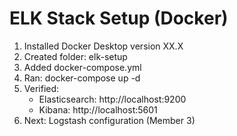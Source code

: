 # ELK Stack Setup (Docker)
1. Installed Docker Desktop version XX.X
2. Created folder: elk-setup
3. Added docker-compose.yml
4. Ran: docker-compose up -d
5. Verified:
   - Elasticsearch: http://localhost:9200
   - Kibana: http://localhost:5601
6. Next: Logstash configuration (Member 3)
